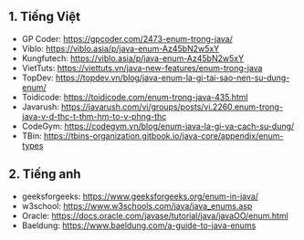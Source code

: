## 1. Tiếng Việt

-  GP Coder: https://gpcoder.com/2473-enum-trong-java/
-  Viblo: https://viblo.asia/p/java-enum-Az45bN2w5xY
-  Kungfutech: https://viblo.asia/p/java-enum-Az45bN2w5xY
-  VietTuts: https://viettuts.vn/java-new-features/enum-trong-java
-  TopDev: https://topdev.vn/blog/java-enum-la-gi-tai-sao-nen-su-dung-enum/
-  Toidicode: https://toidicode.com/enum-trong-java-435.html
-  Javarush: https://javarush.com/vi/groups/posts/vi.2260.enum-trong-java-v-d-thc-t-thm-hm-to-v-phng-thc
-  CodeGym: https://codegym.vn/blog/enum-java-la-gi-va-cach-su-dung/
-  TBin: https://tbins-organization.gitbook.io/java-core/appendix/enum-types

## 2. Tiếng anh

-  geeksforgeeks: https://www.geeksforgeeks.org/enum-in-java/
-  w3school: https://www.w3schools.com/java/java_enums.asp
-  Oracle: https://docs.oracle.com/javase/tutorial/java/javaOO/enum.html
-  Baeldung: https://www.baeldung.com/a-guide-to-java-enums
